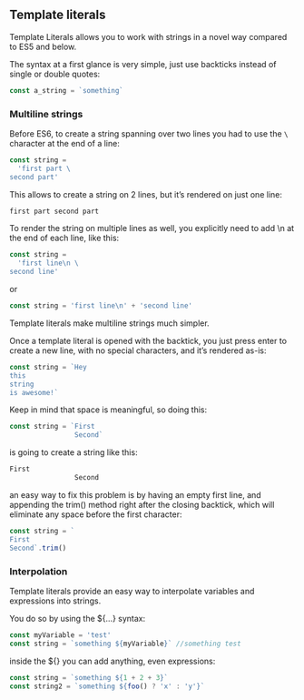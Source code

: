 ## Template literals
Template Literals allows you to work with strings in a novel way compared to ES5 and below.

The syntax at a first glance is very simple, just use backticks instead of single or double quotes:

```js
const a_string = `something`
```
### Multiline strings
Before ES6, to create a string spanning over two lines you had to use the `\` character at the end of a line:

```js
const string =
  'first part \
second part'
```
This allows to create a string on 2 lines, but it’s rendered on just one line:

```js
first part second part
```

To render the string on multiple lines as well, you explicitly need to add \n at the end of each line, like this:

```js
const string =
  'first line\n \
second line'
```
or

```js
const string = 'first line\n' + 'second line'
```
Template literals make multiline strings much simpler.

Once a template literal is opened with the backtick, you just press enter to create a new line, with no special characters, and it’s rendered as-is:

```js
const string = `Hey
this
string
is awesome!`
```
Keep in mind that space is meaningful, so doing this:

```js
const string = `First
                Second`
```
is going to create a string like this:

```js
First
                Second
```
an easy way to fix this problem is by having an empty first line, and appending the trim() method right after the closing backtick, which will eliminate any space before the first character:

```js
const string = `
First
Second`.trim()
```

### Interpolation
Template literals provide an easy way to interpolate variables and expressions into strings.

You do so by using the ${...} syntax:

```js
const myVariable = 'test'
const string = `something ${myVariable}` //something test
```
inside the ${} you can add anything, even expressions:

```js
const string = `something ${1 + 2 + 3}`
const string2 = `something ${foo() ? 'x' : 'y'}`
```
